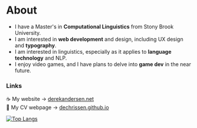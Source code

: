 # About

- I have a Master's in **Computational Linguistics** from Stony Brook University.  
- I am interested in **web development** and design, including UX design and **typography**.
- I am interested in linguistics, especially as it applies to **language technology** and NLP.
- I enjoy video games, and I have plans to delve into **game dev** in the near future.

### Links

☕ My website → [derekandersen.net](https://derekandersen.net/)  
📄 My CV webpage → [dechrissen.github.io](https://dechrissen.github.io/)

[![Top Langs](https://github-readme-stats.vercel.app/api/top-langs/?username=dechrissen&langs_count=10&exclude_repo=derekandersen.net&layout=compact&theme=react)](https://github.com/dechrissen/github-readme-stats)
